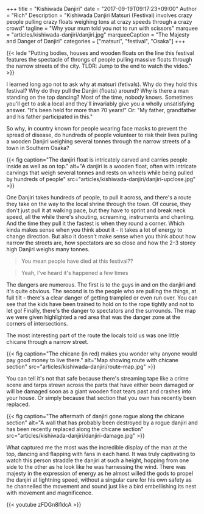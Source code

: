 +++
title = "Kishiwada Danjiri"
date = "2017-09-19T09:17:23+09:00"
Author = "Rich"
Description = "Kishiwada Danjiri Matsuri (Festival) involves crazy people pulling crazy floats weighing tons at crazy speeds through a crazy crowd"
tagline = "Why your mum told you not to run with scissors"
marquee = "articles/kishiwada-danjiri/danjiri.jpg"
marqueeCaption = "The Majesty and Danger of Danjiri"
categories = ["matsuri", "festival", "Osaka"]
+++

{{< lede "Putting bodies, houses and wooden floats on the line this festival features the spectacle of throngs of people pulling massive floats through the narrow streets of the city. TLDR: Jump to the end to watch the video." >}}

I learned long ago not to ask why at matsuri (fetivals). Why do they hold this festival? Why do they pull the Danjiri (floats) around? Why is there a man standing on the top dancing? Most of the time, nobody knows. Sometimes you'll get to ask a local and they'll invariably give you a wholly unsatisfying answer. "It's been held for more than 70 years!" Or: "My father, grandfather and his father participated in this."

So why, in country known for people wearing face masks to prevent the spread of disease, do hundreds of people volunteer to risk their lives pulling a wooden Danjiri weighing several tonnes through the narrow streets of a town in Southern Osaka?

{{< fig caption="The danjiri float is intricately carved and carries people inside as well as on top." alt="A danjiri is a wooden float, often with intricate carvings that weigh several tonnes and rests on wheels while being pulled by hundreds of people" src="articles/kishiwada-danjiri/danjiri-upclose.jpg" >}}

One Danjiri takes hundreds of people, to pull it across, and there's a route they take on the way to the local shrine through the town. Of course, they don't just pull it at walking pace, but they have to sprint and break neck speed, all the while there's shouting, screaming, instruments and chanting. And the time they pull it the fastest is when they round a corner. Which kinda makes sense when you think about it - it takes a lot of energy to change direction. But also it doesn't make sense when you think about how narrow the streets are, how spectators are so close and how the 2-3 storey high Danjiri weighs many tonnes.

> You mean people have died at this festival??

> Yeah, I've heard it's happened a few times

The dangers are numerous. The first is to the guys in and on the danjiri and it's quite obvious. The second is to the people who are pulling the things, at full tilt - there's a clear danger of getting trampled or even run over. You can see that the kids have been trained to hold on to the rope tightly and not to let go! Finally, there's the danger to spectators and the surrounds. The map we were given highlighted a red area that was the danger zone at the corners of intersections.

The most interesting part of the route the locals told us was one little chicane through a narrow street.

{{< fig caption="The chicane (in red) makes you wonder why anyone would pay good money to live there." alt="Map showing route with chicane section" src="articles/kishiwada-danjiri/route-map.jpg" >}}

You can tell it's not that safe because there's streaming tape like a crime scene and tarps strewn across the parts that have either been damaged or will be damaged soon as a giant wooden float tears past and crashes into your house. Or simply because that section that you own has recently been replaced.

{{< fig caption="The aftermath of danjiri gone rogue along the chicane section" alt="A wall that has probably been destroyed by a rogue danjiri and has been recently replaced along the chicane section" src="articles/kishiwada-danjiri/danjiri-damage.jpg" >}}

What captured me the most was the incredible display of the man at the top, dancing and flapping with fans in each hand. It was truly captivating to watch this person straddle the danjiri at such a height, hopping from one side to the other as he look like he was harnessing the wind. There was majesty in the expression of energy as he almost willed the gods to propel the danjiri at lightning speed, without a singular care for his own safety as he channelled the movement and sound just like a bird embellishing its nest with movement and magnificence.

{{< youtube zFDGn8l1dcA >}}

